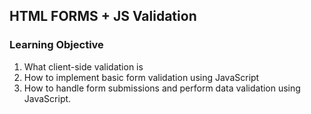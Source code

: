 ## HTML FORMS + JS Validation

### Learning Objective
  1. What client-side validation is
  2. How to implement basic form validation using JavaScript
  3. How to handle form submissions and perform data validation using JavaScript.